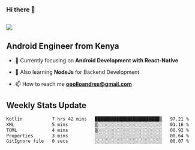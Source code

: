 ### Hi there 👋
<h2 align="left"><img src="https://readme-typing-svg.herokuapp.com?color=000000&lines=I'm+Andrew+Opollo😊;Welcome+to+my+Github😜"> </h2>

## Android Engineer from Kenya


- 🌱 Currently focusing on **Android Development with React-Native**

- 🔭 Also learning **NodeJs** for Backend Development

- 📫 How to reach me **opolloandres@gmail.com**


## Weekly Stats Update
<!--START_SECTION:waka-->

```txt
Kotlin           7 hrs 42 mins   ████████████████████████▒   97.21 %
XML              5 mins          ▒░░░░░░░░░░░░░░░░░░░░░░░░   01.16 %
TOML             4 mins          ▒░░░░░░░░░░░░░░░░░░░░░░░░   00.92 %
Properties       3 mins          ░░░░░░░░░░░░░░░░░░░░░░░░░   00.64 %
GitIgnore file   0 secs          ░░░░░░░░░░░░░░░░░░░░░░░░░   00.07 %
```

<!--END_SECTION:waka-->



